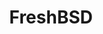---
title: FreshBSD
layout: post
image: "/assets/images/projects/freshbsd.png"
post-image: "https://builtwithruby.com/assets/images/projects/freshbsd.png"
description: Search and track changes to the source code of various BSD-licensed/associate projects
technology: JRuby, Roda, PostgreSQL, Redis, Elasticsearch
available_on: Web
type: Specialised Search
permalink: /serpapi/
website_link: https://freshbsd.org/
group: project
---